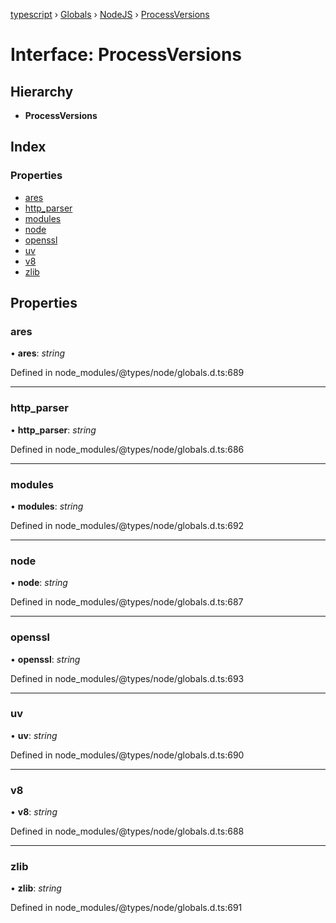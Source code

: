 [typescript](../README.md) › [Globals](../globals.md) › [NodeJS](../modules/nodejs.md) › [ProcessVersions](nodejs.processversions.md)

# Interface: ProcessVersions

## Hierarchy

* **ProcessVersions**

## Index

### Properties

* [ares](nodejs.processversions.md#ares)
* [http_parser](nodejs.processversions.md#http_parser)
* [modules](nodejs.processversions.md#modules)
* [node](nodejs.processversions.md#node)
* [openssl](nodejs.processversions.md#openssl)
* [uv](nodejs.processversions.md#uv)
* [v8](nodejs.processversions.md#v8)
* [zlib](nodejs.processversions.md#zlib)

## Properties

###  ares

• **ares**: *string*

Defined in node_modules/@types/node/globals.d.ts:689

___

###  http_parser

• **http_parser**: *string*

Defined in node_modules/@types/node/globals.d.ts:686

___

###  modules

• **modules**: *string*

Defined in node_modules/@types/node/globals.d.ts:692

___

###  node

• **node**: *string*

Defined in node_modules/@types/node/globals.d.ts:687

___

###  openssl

• **openssl**: *string*

Defined in node_modules/@types/node/globals.d.ts:693

___

###  uv

• **uv**: *string*

Defined in node_modules/@types/node/globals.d.ts:690

___

###  v8

• **v8**: *string*

Defined in node_modules/@types/node/globals.d.ts:688

___

###  zlib

• **zlib**: *string*

Defined in node_modules/@types/node/globals.d.ts:691

